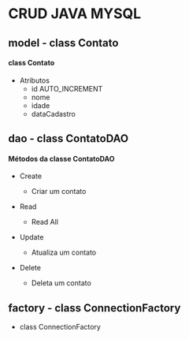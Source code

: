 # CRUD JAVA MYSQL

## model - class Contato

#### class Contato
- Atributos
    - id AUTO_INCREMENT
    - nome
    - idade
    - dataCadastro

## dao - class ContatoDAO

#### Métodos da classe ContatoDAO

- Create
    - Criar um contato

- Read
    - Read All
    
- Update
    - Atualiza um contato
 
- Delete
    - Deleta um contato
    

## factory - class ConnectionFactory
- class ConnectionFactory



